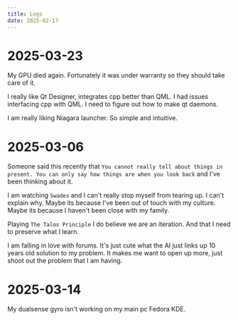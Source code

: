 ```yaml
---
title: Logs
date: 2025-02-17
---
```


# 2025-03-23
My GPU died again. Fortunately it was under warranty so they should take care of it.

I really like Qt Designer, integrates cpp better than QML. I had issues interfacing cpp with QML. I need to figure out how to make qt daemons.

I am really liking Niagara launcher. So simple and intuitive.

# 2025-03-06
Someone said this recently that `You cannot really tell about things in present. You can only say how things are when you look back` and I've been thinking about it.

I am watching `Swades` and I can't really stop myself from tearing up. I can't explain why. Maybe its because I've been out of touch with my culture. Maybe its because I haven't been close with my family.

Playing `The Talos Principle` I do believe we are an iteration. And that I need to preserve what I learn.

I am falling in love with forums. It's just cute what the AI just links up 10 years old solution to my problem. It makes me want to open up more, just shoot out the problem that I am having.

# 2025-03-14
My dualsense gyro isn't working on my main pc Fedora KDE.

